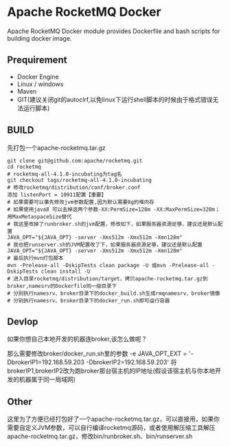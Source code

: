 # Apache RocketMQ Docker

Apache RocketMQ Docker module provides Dockerfile and bash scripts for building docker image.

## Prequirement

* Docker Engine
* Linux / windows 
* Maven
* GIT(建议关闭git的autoclrf,以免linux下运行shell脚本的时候由于格式错误无法运行脚本)



## BUILD

先打包一个apache-rocketmq.tar.gz

```shel
git clone git@github.com:apache/rocketmq.git
cd rocketmq
# rocketmq-all-4.1.0-incubating为tag名
git checkout tags/rocketmq-all-4.1.0-incubating
# 修改rocketmq/distribution/conf/broker.conf
添加 listenPort = 10911配置【重要】
# 如果需要可以事先修改jvm参数配置,因为默认需要8g的堆内存
# 如果使用java8 可以去掉这两个参数-XX:PermSize=128m -XX:MaxPermSize=320m；用MaxMetaspaceSize替代
# 我这里改掉了runbroker.sh的jvm配置，修改如下，如果服务器资源足够，建议还是默认配置
JAVA_OPT="${JAVA_OPT} -server -Xms512m -Xmx512m -Xmn128m"
# 我也把runserver.sh的JVM配置改了下，如果服务器资源足够，建议还是默认配置
JAVA_OPT="${JAVA_OPT} -server -Xms512m -Xmx512m -Xmn128m"
# 最后执行mvn打包脚本
mvn -Prelease-all -DskipTests clean package -U 或mvn -Prelease-all -DskipTests clean install -U
# 进入目录rocketmq/distribution/target，拷贝apache-rocketmq.tar.gz到broker,namesrv的Dockerfile同一级目录下
# 分别执行namesrv、broker目录下的docker_build.sh生成rmqnamesrv、broker镜像
# 分别执行namesrv、broker目录下的docker_run.sh即可运行容器
```

## Devlop

如果你想自己本地开发的机器连broker,该怎么做呢？

那么需要修改broker/docker_run.sh里的参数
-e JAVA_OPT_EXT = '-DbrokerIP1=192.168.59.203 -DbrokerIP2=192.168.59.203'
将brokerIP1,brokerIP2改为跑broker那台宿主机的IP地址(假设该宿主机与你本地开发的机器属于同一局域网)

## Other

这里为了方便已经打包好了一个apache-rocketmq.tar.gz，可以直接用，如果你需要自定义JVM参数，可以自行编译rocketmq源码，或者使用解压缩工具解压apache-rocketmq.tar.gz，修改bin/runbroker.sh、bin/runserver.sh